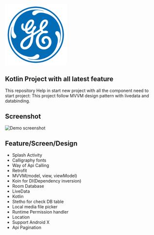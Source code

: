 <img src="demo/logo.png" width="40%" height="40%" />


## Kotlin Project with all latest feature

This repository Help in start new project with all the component need to start project:
This project follow MVVM design pattern with livedata and databinding.

Screenshot
-----------

![Demo screenshot](demo/start_project.gif "gif demo")


## Feature/Screen/Design

* Splash Activity
* Calligraphy fonts
* Way of Api Calling
* Retrofit
* MVVM(model, view, viewModel)
* Koin for DI(Dependency inversion)
* Room Database
* LiveData
* Kotlin
* Stetho for check DB table
* Local media file picker
* Runtime Permission handler
* Location
* Support Android X
* Api Pagination


